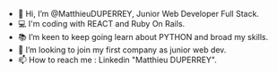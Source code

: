 - 👋 Hi, I’m @MatthieuDUPERREY, Junior Web Developer Full Stack.
- 💻 I'm coding with REACT and Ruby On Rails.
- 📚 I’m keen to keep going learn about PYTHON and broad my skills.
- 🚀 I’m looking to join my first company as junior web dev.
- 📫 How to reach me : Linkedin "Matthieu DUPERREY".

<!---
MatthieuDUPERREY/MatthieuDUPERREY is a ✨ special ✨ repository because its `README.md` (this file) appears on your GitHub profile.
You can click the Preview link to take a look at your changes.
--->
